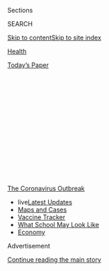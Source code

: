 <div id="app">

<div>

<div>

<div>

<div class="NYTAppHideMasthead css-1q2w90k e1suatyy0">

<div class="section css-ui9rw0 e1suatyy2">

<div class="css-eph4ug er09x8g0">

<div class="css-6n7j50">

</div>

<span class="css-1dv1kvn">Sections</span>

<div class="css-10488qs">

<span class="css-1dv1kvn">SEARCH</span>

</div>

[Skip to content](#site-content)[Skip to site
index](#site-index)

</div>

<div id="masthead-section-label" class="css-1wr3we4 eaxe0e00">

[Health](https://www.nytimes3xbfgragh.onion/section/health)

</div>

<div class="css-10698na e1huz5gh0">

</div>

</div>

<div id="masthead-bar-one" class="section hasLinks css-15hmgas e1csuq9d3">

<div class="css-uqyvli e1csuq9d0">

</div>

<div class="css-1uqjmks e1csuq9d1">

</div>

<div class="css-9e9ivx">

[](https://myaccount.nytimes3xbfgragh.onion/auth/login?response_type=cookie&client_id=vi)

</div>

<div class="css-1bvtpon e1csuq9d2">

[Today’s
Paper](https://www.nytimes3xbfgragh.onion/section/todayspaper)

</div>

</div>

</div>

</div>

<div data-aria-hidden="false">

<div id="site-content" data-role="main">

<div>

<div class="css-1aor85t" style="opacity:0.000000001;z-index:-1;visibility:hidden">

<div class="css-1hqnpie">

<div class="css-epjblv">

<span class="css-17xtcya">[Health](/section/health)</span><span class="css-x15j1o">|</span><span class="css-fwqvlz">W.H.O.
Fights a Pandemic Besides Coronavirus: An
‘Infodemic’</span>

</div>

<div class="css-k008qs">

<div class="css-1iwv8en">

<span class="css-18z7m18"></span>

<div>

</div>

</div>

<span class="css-1n6z4y">https://nyti.ms/387S7QX</span>

<div class="css-1705lsu">

<div class="css-4xjgmj">

<div class="css-4skfbu" data-role="toolbar" data-aria-label="Social Media Share buttons, Save button, and Comments Panel with current comment count" data-testid="share-tools">

  - 
  - 
  - 
  - 
    
    <div class="css-6n7j50">
    
    </div>

  - 
  - 

</div>

</div>

</div>

</div>

</div>

</div>

<div id="NYT_TOP_BANNER_REGION" class="css-13pd83m">

<div>

<div id="styln-prism-menu-1592847958612" class="section interactive-content interactive-size-medium css-1edisqu">

<div class="css-17ih8de interactive-body">

<div id="scroll-container" class="css-1gj85ro">

[<span class="styln-title-wrap"><span class="css-1pje3qr">The
Coronavirus</span><span class="css-1pje3qr">
Outbreak</span></span>](https://www.nytimes3xbfgragh.onion/news-event/coronavirus?action=click&pgtype=Article&state=default&region=TOP_BANNER&context=storylines_menu)

  - <span class="css-kqxiym" data-emphasize="true">live</span>[Latest
    Updates](https://www.nytimes3xbfgragh.onion/2020/08/01/world/coronavirus-covid-19.html?action=click&pgtype=Article&state=default&region=TOP_BANNER&context=storylines_menu)
  - [Maps and
    Cases](https://www.nytimes3xbfgragh.onion/interactive/2020/us/coronavirus-us-cases.html?action=click&pgtype=Article&state=default&region=TOP_BANNER&context=storylines_menu)
  - [Vaccine
    Tracker](https://www.nytimes3xbfgragh.onion/interactive/2020/science/coronavirus-vaccine-tracker.html?action=click&pgtype=Article&state=default&region=TOP_BANNER&context=storylines_menu)
  - [What School May Look
    Like](https://www.nytimes3xbfgragh.onion/interactive/2020/07/29/us/schools-reopening-coronavirus.html?action=click&pgtype=Article&state=default&region=TOP_BANNER&context=storylines_menu)
  - [Economy](https://www.nytimes3xbfgragh.onion/live/2020/07/31/business/stock-market-today-coronavirus?action=click&pgtype=Article&state=default&region=TOP_BANNER&context=storylines_menu)

</div>

</div>

</div>

</div>

</div>

<div id="top-wrapper" class="css-1sy8kpn">

<div id="top-slug" class="css-l9onyx">

Advertisement

</div>

[Continue reading the main
story](#after-top)

<div class="ad top-wrapper" style="text-align:center;height:100%;display:block;min-height:250px">

<div id="top" class="place-ad" data-position="top" data-size-key="top">

</div>

</div>

<div id="after-top">

</div>

</div>

<div>

<div id="sponsor-wrapper" class="css-1hyfx7x">

<div id="sponsor-slug" class="css-19vbshk">

Supported by

</div>

[Continue reading the main
story](#after-sponsor)

<div id="sponsor" class="ad sponsor-wrapper" style="text-align:center;height:100%;display:block">

</div>

<div id="after-sponsor">

</div>

</div>

<div class="css-186x18t">

</div>

<div class="css-1vkm6nb ehdk2mb0">

# W.H.O. Fights a Pandemic Besides Coronavirus: An ‘Infodemic’

</div>

Working with the big tech companies, the U.N. health agency has made
strides in combating rumors and falsehoods on the internet about the new
infection.

<div class="css-79elbk" data-testid="photoviewer-wrapper">

<div class="css-z3e15g" data-testid="photoviewer-wrapper-hidden">

</div>

<div class="css-1a48zt4 ehw59r15" data-testid="photoviewer-children">

![<span class="css-16f3y1r e13ogyst0" data-aria-hidden="true">Medical
misinformation has been driven by ideologues who distrust science and
proven
measures.</span><span class="css-cnj6d5 e1z0qqy90" itemprop="copyrightHolder"><span class="css-1ly73wi e1tej78p0">Credit...</span><span><span>Ahn
Young-Joon/Associated
Press</span></span></span>](https://static01.graylady3jvrrxbe.onion/images/2020/02/06/science/06virus-misinformation03/merlin_167683917_8de71eee-646c-4de8-881b-876a476cef20-articleLarge.jpg?quality=75&auto=webp&disable=upscale)

</div>

</div>

<div class="css-18e8msd">

<div class="css-vp77d3 epjyd6m0">

<div class="css-1baulvz">

By [<span class="css-1baulvz last-byline" itemprop="name">Matt
Richtel</span>](https://www.nytimes3xbfgragh.onion/by/matt-richtel)

</div>

</div>

  - 
    
    <div class="css-ld3wwf e16638kd2">
    
    Feb. 6,
    2020
    
    </div>

  - 
    
    <div class="css-4xjgmj">
    
    <div class="css-d8bdto" data-role="toolbar" data-aria-label="Social Media Share buttons, Save button, and Comments Panel with current comment count" data-testid="share-tools">
    
      - 
      - 
      - 
      - 
        
        <div class="css-6n7j50">
        
        </div>
    
      - 
      - 
    
    </div>
    
    </div>

</div>

</div>

<div class="section meteredContent css-1r7ky0e" name="articleBody" itemprop="articleBody">

<div class="css-1fanzo5 StoryBodyCompanionColumn">

<div class="css-53u6y8">

SAN FRANCISCO — With the [threat of the coronavirus
growing](https://www.nytimes3xbfgragh.onion/2020/02/02/health/coronavirus-pandemic-china.html),
Aleksandra Kuzmanovic sat at her computer in Geneva on Monday and sent
out an important public health email. She works for the World Health
Organization and her aim was to assess and stop a global spread — not of
the dangerous virus but of hazardous false information.

She wanted to halt what her colleagues at the health agency are calling
an “infodemic.”

She emailed a contact at Pinterest, the image-sharing social media giant
based here in San Francisco, to ask if the site could help the W.H.O.
combat the blazing spread of misinformation, lies and rumors about the
new virus.

Offer accepted. Starting Thursday afternoon, when Pinterest users search
for coronavirus, they get [a
link](https://www.pinterest.ch/worldhealthorganization/2019-ncov-new-coronavirus/)
to a page of coronavirus “mythbusters” from the W.H.O.

Since the virus hit, Ms. Kuzmanovic said she and her colleagues have
been in regular contact with the world’s biggest and most powerful
disseminators of information — including Facebook, Twitter and Google,
as well as social media influencers around the globe.

</div>

</div>

<div class="css-1fanzo5 StoryBodyCompanionColumn">

<div class="css-53u6y8">

Next week, Andrew Pattison, manager of digital solutions at the W.H.O.,
will travel to Menlo Park, Calif., to visit the headquarters of
Facebook, which has arranged for him to make a pitch for further
assistance to a gathering of 20 big tech companies, including Uber and
Airbnb. “I’d love to see Airbnb give advice to people traveling about
coronavirus,” he said.

He also plans to meet with Amazon in Seattle in hopes of having the
e-commerce titan provide accurate health information when people buy
such things as protective masks or respirators, or even books already
popping up about the crisis that could contain misinformation.

The efforts of the W.H.O., the health arm of the United Nations,
represent a new, far-reaching effort to reinvent what has largely been a
failed fight against misinformation.

Over the last two weeks, tech companies working with the W.H.O. have
been prominently posting links to W.H.O. content, making falsehoods
harder to find in searches or on news streams, and sometimes removing
content altogether.

</div>

</div>

<div class="css-1fanzo5 StoryBodyCompanionColumn">

<div class="css-53u6y8">

The companies, including Google, Facebook and Twitter, would not provide
interviews for this article but did confirm that the work they are doing
with the W.H.O. was among their efforts to combat coronavirus
misinformation. The companies also are doing work independently of the
W.H.O. relationship to help eradicate coronavirus misinformation.

</div>

</div>

<div class="css-cfo9c3">

</div>

<div class="css-1fanzo5 StoryBodyCompanionColumn">

<div class="css-53u6y8">

They are facing an array of wildly untrue claims, such as that the
coronavirus was created as a bioweapon or was funded by the Bill &
Melinda Gates Foundation to further vaccine sales, or that it can be
cured by eating garlic or drinking a bleach concoction (which can itself
cause liver failure). These ideas, like a virus itself, can be easily
transmitted from person to person, carried by both the unwitting and the
devious and spreading almost invisibly through a vast virtual
world.

<div id="NYT_MAIN_CONTENT_1_REGION" class="css-9tf9ac">

<div>

<div id="styln-covid-updates-world" class="section interactive-content interactive-size-medium css-1ftcdic">

<div class="css-17ih8de interactive-body">

<div id="styln-briefing-block" data-asset-id="QXJ0aWNsZTpueXQ6Ly9hcnRpY2xlLzhiMjRmNTQ0LWVhMmUtNTlmNC1hMDZiLTM0YWI3YTlmN2E4YQ==">

<div class="briefing-block-header-section">

# [Latest Updates: Global Coronavirus Outbreak](https://www.nytimes3xbfgragh.onion/2020/08/01/world/coronavirus-covid-19.html?action=click&pgtype=Article&state=default&region=MAIN_CONTENT_1&context=storylines_live_updates)

<div class="briefing-block-ts">

Updated 2020-08-02T07:42:09.613Z

</div>

</div>

  - [The U.S. reels as July cases more than double the total of any
    other
    month.](https://www.nytimes3xbfgragh.onion/2020/08/01/world/coronavirus-covid-19.html?action=click&pgtype=Article&state=default&region=MAIN_CONTENT_1&context=storylines_live_updates#link-34047410)
  - [Top U.S. officials work to break an impasse over the federal
    jobless
    benefit.](https://www.nytimes3xbfgragh.onion/2020/08/01/world/coronavirus-covid-19.html?action=click&pgtype=Article&state=default&region=MAIN_CONTENT_1&context=storylines_live_updates#link-780ec966)
  - [Its outbreak untamed, Melbourne goes into even greater
    lockdown.](https://www.nytimes3xbfgragh.onion/2020/08/01/world/coronavirus-covid-19.html?action=click&pgtype=Article&state=default&region=MAIN_CONTENT_1&context=storylines_live_updates#link-2bc8948)

<div class="briefing-block-footer">

<div class="briefing-block-footer-meta">

[See more
updates](https://www.nytimes3xbfgragh.onion/2020/08/01/world/coronavirus-covid-19.html?action=click&pgtype=Article&state=default&region=MAIN_CONTENT_1&context=storylines_live_updates)

</div>

<div class="briefing-block-briefinglinks">

<span>More live coverage:</span>
[Markets](https://www.nytimes3xbfgragh.onion/live/2020/07/31/business/stock-market-today-coronavirus?action=click&pgtype=Article&state=default&region=MAIN_CONTENT_1&context=storylines_live_updates)

</div>

</div>

</div>

</div>

</div>

</div>

</div>

The reality is that the [coronavirus is a rapidly spreading respiratory
infection](https://www.nytimes3xbfgragh.onion/article/what-is-coronavirus.html?action=click&pgtype=Article&state=default&module=styln-coronavirus&variant=show&region=MID_MAIN_CONTENT&context=storyline_guide)
that originated in Wuhan, China. Most of the cases, and nearly all of
the deaths, have so far been in China, though the germ has reached
dozens of other countries in recent weeks.

***\[*[*Like the Science Times page on
Facebook.*](http://on.fb.me/1paTQ1h)** ****** *| Sign up for the*
**[*Science Times newsletter.*](http://nyti.ms/1MbHaRU)*\]***

Medical misinformation on the virus has been driven by ideologues who
distrust science and proven measures like vaccines, and by profiteers
who scare up internet traffic with zany tales and try to capitalize on
that traffic by selling “cures” or other health and wellness products.

“There are self-appointed experts, people working from anecdote, or
making up wild claims to get traffic or notoriety,” said Mr. Pattison of
the W.H.O.

</div>

</div>

<div class="css-79elbk" data-testid="photoviewer-wrapper">

<div class="css-z3e15g" data-testid="photoviewer-wrapper-hidden">

</div>

<div class="css-1a48zt4 ehw59r15" data-testid="photoviewer-children">

![<span class="css-16f3y1r e13ogyst0" data-aria-hidden="true">The W.H.O.
general director, Dr. Tedros Adhanom Ghebreyesus. Andrew Pattison of the
W.H.O. asked him for a full-blown effort to connect the agency with
social media titans to combat health
misinformation.</span><span class="css-cnj6d5 e1z0qqy90" itemprop="copyrightHolder"><span class="css-1ly73wi e1tej78p0">Credit...</span><span>Salvatore
Di Nolfi/EPA, via
Shutterstock</span></span>](https://static01.graylady3jvrrxbe.onion/images/2020/02/06/science/06virus-misinformation02/merlin_168427560_bd8f3656-79a6-4f56-acdd-a4fc61cf0774-articleLarge.jpg?quality=75&auto=webp&disable=upscale)

</div>

</div>

<div class="css-1fanzo5 StoryBodyCompanionColumn">

<div class="css-53u6y8">

The groundwork for the coordination around the coronavirus was laid two
years ago, when Mr. Pattison went to the W.H.O. general director, Dr.
Tedros Adhanom Ghebreyesus, and suggested a full-blown effort to connect
with social media titans to combat health misinformation. Now about a
half-dozen W.H.O. staffers in Geneva are working on the issue, building
relationships with digital and social media sites. Over time, the
cooperative efforts have grown. For instance, last August, Pinterest
teamed up with the W.H.O. to link to accurate information about vaccines
when people search the service for that topic.

</div>

</div>

<div class="css-1fanzo5 StoryBodyCompanionColumn">

<div class="css-53u6y8">

Ifeoma Ozoma, public policy and social impact manager at Pinterest, said
the company “has been working with the World Health Organization over
the last year,” with an aim to “make sure people can find authoritative
information when it really counts.”

The W.H.O. seeks no money, nor pays any, in these relationships, Mr.
Pattison said. Rather, he explained, it is lending its credibility and
hoping to use “their reach.”

The relationship has borne concrete results.

Google launched what it calls an “SOS Alert,” which directs people who
search for “coronavirus” to news and other information from the W.H.O.,
including to the organization’s Twitter account; that was expanded
Thursday to include information in not just English but also French,
Spanish, Chinese, Arabic and Russian. The W.H.O. has also worked with
the major Chinese-owned social media site WeChat to add a news feed
featuring correct information, translated into Chinese by the W.H.O.

The health agency has worked especially closely with Facebook. The
company has used human fact checkers to flag misinformation, which can
come to their attention through computer programs that identify
suspicious keywords and trends. Such posts can then be moved down in
news feeds, or, in rare cases, removed altogether.

For example, several weeks ago, Facebook removed a W.H.O. infographic
that had been modified to claim people should avoid having sex with
animals to prevent coronavirus. Facebook also is providing people who
search for information on coronavirus on Facebook and Instagram with
links to credible sources of information, including from the W.H.O. and
the Centers for Disease Control and Prevention.

Some of the tech companies have issued public statements of support for
the W.H.O. Kang Xing Jin, Facebook’s head of health, said the social
platform is providing “relevant and up-to-date information” and “working
to limit the spread of misinformation and harmful content” and is doing
so “based on guidance from the W.H.O.”

</div>

</div>

<div class="css-cfo9c3">

</div>

<div class="css-1fanzo5 StoryBodyCompanionColumn">

<div class="css-53u6y8">

Despite the efforts, hundreds of thousands of people have consumed
dozens of documented falsehoods about the coronavirus on these platforms
and others, including Reddit and the Chinese-owned social media platform
TikTok, as well as numerous smaller websites. On TikTok, there are
several videos featuring the Gates conspiracy that had been viewed over
160,000 times and have since been taken down. (The New York Times is not
linking to this content to limit the spread of misinformation.)

The ground for such medical misinformation is fertile, experts said.
Sarah E. Kreps, a professor of government at Cornell University,
considers the people deliberately spreading distortions to be
practitioners of “algorithmic capitalism,” in which people scare up
traffic and sell against
it.

<div id="NYT_MAIN_CONTENT_3_REGION" class="css-9tf9ac">

<div>

<div id="styln-prism-freeform-1594220623585" class="section interactive-content interactive-size-medium css-1ftcdic">

<div class="css-17ih8de interactive-body">

<div id="prism-freeform-block-62021" class="css-19mumt8" data-role="complementary" data-storyline="The Coronavirus Outbreak" data-truncated="true" tabindex="0">

<div class="css-a8d9oz">

<div class="css-eb027h">

[](https://www.nytimes3xbfgragh.onion/news-event/coronavirus?action=click&pgtype=Article&state=default&region=MAIN_CONTENT_3&context=storylines_faq)

### The Coronavirus Outbreak ›

#### Frequently Asked Questions

Updated July 27, 2020

  - #### Should I refinance my mortgage?
    
      - [It could be a good
        idea,](https://www.nytimes3xbfgragh.onion/article/coronavirus-money-unemployment.html?action=click&pgtype=Article&state=default&region=MAIN_CONTENT_3&context=storylines_faq)
        because mortgage rates have [never been
        lower.](https://www.nytimes3xbfgragh.onion/2020/07/16/business/mortgage-rates-below-3-percent.html?action=click&pgtype=Article&state=default&region=MAIN_CONTENT_3&context=storylines_faq)
        Refinancing requests have pushed mortgage applications to some
        of the highest levels since 2008, so be prepared to get in line.
        But defaults are also up, so if you’re thinking about buying a
        home, be aware that some lenders have tightened their standards.

  - #### What is school going to look like in September?
    
      - It is unlikely that many schools will return to a normal
        schedule this fall, requiring the grind of [online
        learning](https://www.nytimes3xbfgragh.onion/2020/06/05/us/coronavirus-education-lost-learning.html?action=click&pgtype=Article&state=default&region=MAIN_CONTENT_3&context=storylines_faq),
        [makeshift child
        care](https://www.nytimes3xbfgragh.onion/2020/05/29/us/coronavirus-child-care-centers.html?action=click&pgtype=Article&state=default&region=MAIN_CONTENT_3&context=storylines_faq)
        and [stunted
        workdays](https://www.nytimes3xbfgragh.onion/2020/06/03/business/economy/coronavirus-working-women.html?action=click&pgtype=Article&state=default&region=MAIN_CONTENT_3&context=storylines_faq)
        to continue. California’s two largest public school districts —
        Los Angeles and San Diego — said on July 13, that [instruction
        will be remote-only in the
        fall](https://www.nytimes3xbfgragh.onion/2020/07/13/us/lausd-san-diego-school-reopening.html?action=click&pgtype=Article&state=default&region=MAIN_CONTENT_3&context=storylines_faq),
        citing concerns that surging coronavirus infections in their
        areas pose too dire a risk for students and teachers. Together,
        the two districts enroll some 825,000 students. They are the
        largest in the country so far to abandon plans for even a
        partial physical return to classrooms when they reopen in
        August. For other districts, the solution won’t be an
        all-or-nothing approach. [Many
        systems](https://bioethics.jhu.edu/research-and-outreach/projects/eschool-initiative/school-policy-tracker/),
        including the nation’s largest, New York City, are devising
        [hybrid
        plans](https://www.nytimes3xbfgragh.onion/2020/06/26/us/coronavirus-schools-reopen-fall.html?action=click&pgtype=Article&state=default&region=MAIN_CONTENT_3&context=storylines_faq)
        that involve spending some days in classrooms and other days
        online. There’s no national policy on this yet, so check with
        your municipal school system regularly to see what is happening
        in your community.

  - #### Is the coronavirus airborne?
    
      - The coronavirus [can stay aloft for hours in tiny droplets in
        stagnant
        air](https://www.nytimes3xbfgragh.onion/2020/07/04/health/239-experts-with-one-big-claim-the-coronavirus-is-airborne.html?action=click&pgtype=Article&state=default&region=MAIN_CONTENT_3&context=storylines_faq),
        infecting people as they inhale, mounting scientific evidence
        suggests. This risk is highest in crowded indoor spaces with
        poor ventilation, and may help explain super-spreading events
        reported in meatpacking plants, churches and restaurants. [It’s
        unclear how often the virus is
        spread](https://www.nytimes3xbfgragh.onion/2020/07/06/health/coronavirus-airborne-aerosols.html?action=click&pgtype=Article&state=default&region=MAIN_CONTENT_3&context=storylines_faq)
        via these tiny droplets, or aerosols, compared with larger
        droplets that are expelled when a sick person coughs or sneezes,
        or transmitted through contact with contaminated surfaces, said
        Linsey Marr, an aerosol expert at Virginia Tech. Aerosols are
        released even when a person without symptoms exhales, talks or
        sings, according to Dr. Marr and more than 200 other experts,
        who [have outlined the evidence in an open letter to the World
        Health
        Organization](https://academic.oup.com/cid/article/doi/10.1093/cid/ciaa939/5867798).

  - #### What are the symptoms of coronavirus?
    
      - Common symptoms [include fever, a dry cough, fatigue and
        difficulty breathing or shortness of
        breath.](https://www.nytimes3xbfgragh.onion/article/symptoms-coronavirus.html?action=click&pgtype=Article&state=default&region=MAIN_CONTENT_3&context=storylines_faq)
        Some of these symptoms overlap with those of the flu, making
        detection difficult, but runny noses and stuffy sinuses are less
        common. [The C.D.C. has
        also](https://www.nytimes3xbfgragh.onion/2020/04/27/health/coronavirus-symptoms-cdc.html?action=click&pgtype=Article&state=default&region=MAIN_CONTENT_3&context=storylines_faq)
        added chills, muscle pain, sore throat, headache and a new loss
        of the sense of taste or smell as symptoms to look out for. Most
        people fall ill five to seven days after exposure, but symptoms
        may appear in as few as two days or as many as 14 days.

  - #### Does asymptomatic transmission of Covid-19 happen?
    
      - So far, the evidence seems to show it does. A widely cited
        [paper](https://www.nature.com/articles/s41591-020-0869-5)
        published in April suggests that people are most infectious
        about two days before the onset of coronavirus symptoms and
        estimated that 44 percent of new infections were a result of
        transmission from people who were not yet showing symptoms.
        Recently, a top expert at the World Health Organization stated
        that transmission of the coronavirus by people who did not have
        symptoms was “very rare,” [but she later walked back that
        statement.](https://www.nytimes3xbfgragh.onion/2020/06/09/world/coronavirus-updates.html?action=click&pgtype=Article&state=default&region=MAIN_CONTENT_3&context=storylines_faq#link-1f302e21)

<div id="styln-survey-component-62021" class="styln-survey-component" data-surveyname="faq" data-surveystoryline="coronavirus">

</div>

</div>

<div class="css-6mllg9">

</div>

<div class="css-pmm6ed">

<span class="css-5gimkt"></span>

</div>

</div>

</div>

</div>

</div>

</div>

</div>

Examples abound. Infowars, the far right website that purveys conspiracy
theories and fake news, and others are now banned on several leading
social media sites but are still advertising pseudoscientific remedies
directly through their own shops. An early distortion of the coronavirus
news appeared in an Infowars video on Jan. 22 — claiming that the virus
could be part of some man-made plot to thin the population.

“The globalists and the deep state have declared war on humanity,” a
host on the video said. “They hate human life. This is why they kill
babies.”

Next to the box in which the video appears is an advertisement for an
immune gargle product that, the ad claims, “is designed to support your
immune system like no other,” and that is “scientifically proven.”

However, the Mayo Clinic reports that the ingredient mentioned in the
product, colloidal silver, has not been proved safe or effective in
treating disease. And even the Infowars shop where the product is listed
reads at the bottom: “*This product is not intended to diagnose, treat,
cure or prevent any disease.”*

Renée DiResta, the research manager at the Stanford Internet
Observatory, where she studies the spread of false narratives online,
described the coronavirus distortion effort as a product of a
“conspiratorial ecosystem” that draws on “die-hard anti-vaxxers or
conspiracy theorists and people who have alternative health modalities
to push and an economic incentive.”

</div>

</div>

<div class="css-1fanzo5 StoryBodyCompanionColumn">

<div class="css-53u6y8">

“They liken big pharma to drug pushers,” she continued, “and then tell
you how their mushroom or oil is their approach to healing.”

Experts said the cooperation between the W.H.O. and major websites is a
significant change in efforts to stop misinformation. Major internet
companies have been pilloried for their role as sources of
disinformation and for turning a blind eye to the spread of political
lies.

The effort led by the W.H.O. “is very new,” said Danny Rogers, who
teaches about disinformation and narrative warfare at the New York
University Center for Global Affairs and is also the chief technology
officer of the Global Disinformation Index, which tracks misinformation
activity online.

Mr. Rogers said dealing with the coronavirus may be easier to address
than political disinformation because it doesn’t have partisan or clear
ideological strains.

“The coronavirus is not a voting or paying constituency,” Mr. Rogers
said. “We’re all united against people getting sick. It’s much easier
for platforms to pioneer this coordinated effort around public health
crisis.”

At the same time, he said, the coordination around coronavirus
underscores the reality that social media does have the power to take on
falsehoods.

“It proves that when platforms do choose to act they can be very
influential,” he said. “It undercuts the throw up your hands and say we
have no power or ability to control information.”

*Ben Decker contributed reporting.*

</div>

</div>

<div>

</div>

</div>

<div>

</div>

<div>

</div>

<div>

</div>

<div>

<div id="bottom-wrapper" class="css-1ede5it">

<div id="bottom-slug" class="css-l9onyx">

Advertisement

</div>

[Continue reading the main
story](#after-bottom)

<div id="bottom" class="ad bottom-wrapper" style="text-align:center;height:100%;display:block;min-height:90px">

</div>

<div id="after-bottom">

</div>

</div>

</div>

</div>

</div>

## Site Index

<div>

</div>

## Site Information Navigation

  - [© <span>2020</span> <span>The New York Times
    Company</span>](https://help.nytimes3xbfgragh.onion/hc/en-us/articles/115014792127-Copyright-notice)

<!-- end list -->

  - [NYTCo](https://www.nytco.com/)
  - [Contact
    Us](https://help.nytimes3xbfgragh.onion/hc/en-us/articles/115015385887-Contact-Us)
  - [Work with us](https://www.nytco.com/careers/)
  - [Advertise](https://nytmediakit.com/)
  - [T Brand Studio](http://www.tbrandstudio.com/)
  - [Your Ad
    Choices](https://www.nytimes3xbfgragh.onion/privacy/cookie-policy#how-do-i-manage-trackers)
  - [Privacy](https://www.nytimes3xbfgragh.onion/privacy)
  - [Terms of
    Service](https://help.nytimes3xbfgragh.onion/hc/en-us/articles/115014893428-Terms-of-service)
  - [Terms of
    Sale](https://help.nytimes3xbfgragh.onion/hc/en-us/articles/115014893968-Terms-of-sale)
  - [Site
    Map](https://spiderbites.nytimes3xbfgragh.onion)
  - [Help](https://help.nytimes3xbfgragh.onion/hc/en-us)
  - [Subscriptions](https://www.nytimes3xbfgragh.onion/subscription?campaignId=37WXW)

</div>

</div>

</div>

</div>
